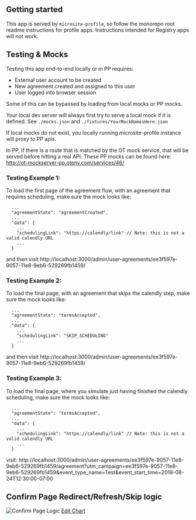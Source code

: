 ## Getting started
This app is served by `microsite-profile`, so follow the monorepo root readme instructions for profile apps.
Instructions intended for Registry apps will not work.

## Testing & Mocks
Testing this app end-to-end locally or in PP requires:
- External user account to be created
- New agreement created and assigned to this user
- User logged into browser session

Some of this can be bypassed by loading from local mocks or PP mocks.

Your local dev server will always first try to serve a local mock if it is defined.
See `./mocks.json` and `./fixtures/YourMockNamesHere.json`

If local mocks do not exist, you locally running microsite-profile instance will proxy to PP apis.

In PP, if there is a route that is matched by the OT mock service, that will be served before hitting a real API.
These PP mocks can be found here: http://ot-mockserver-pp.otenv.com/services/46/

### Testing Example 1:
To load the first page of the agreement flow, with an agreement that requires scheduling, make sure the mock looks like:
```
  ...
  "agreementState": "agreementCreated",
  ...
  "data": {
    ...
    "schedulingLink": "https://calendly/link" // Note: this is not a valid calendly URL
    ...
  }
```
and then visit http://localhost:3000/admin/user-agreements/ee3f597e-9057-11e8-9eb6-529269fb1459/

### Testing Example 2:
To load the final page, with an agreement that skips the calendly step, make sure the mock looks like:
```
  ...
  "agreementState": "termsAccepted",
  ...
  "data": {
    ...
    "schedulingLink": "SKIP_SCHEDULING"
    ...
  }
```
and then visit http://localhost:3000/admin/user-agreements/ee3f597e-9057-11e8-9eb6-529269fb1459/
### Testing Example 3:
To load the final page, where you simulate just having finished the calendly scheduling, make sure the mock looks like:
```
  ...
  "agreementState": "termsAccepted",
  ...
  "data": {
    ...
    "schedulingLink": "https://calendly/link" // Note: this is not a valid calendly URL
    ...
  }
```
visit: http://localhost:3000/admin/user-agreements/ee3f597e-9057-11e8-9eb6-529269fb1459/agreement?utm_campaign=ee3f597e-9057-11e8-9eb6-529269fb1459&event_type_name=Test&event_start_time=2018-08-24T12:30:00-07:00

## Confirm Page Redirect/Refresh/Skip logic
![Confirm Page Logic](https://i.imgur.com/Z18qrPw.png)
[Edit Chart](https://www.lucidchart.com/invitations/accept/106b15b3-5dc1-465f-8fdb-1b26feca65b5)
